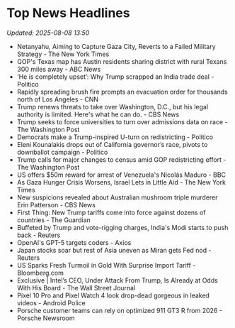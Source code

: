 # Top News Headlines

_Updated: 2025-08-08 13:50_

- Netanyahu, Aiming to Capture Gaza City, Reverts to a Failed Military Strategy - The New York Times
- GOP's Texas map has Austin residents sharing district with rural Texans 300 miles away - ABC News
- ‘He is completely upset’: Why Trump scrapped an India trade deal - Politico
- Rapidly spreading brush fire prompts an evacuation order for thousands north of Los Angeles - CNN
- Trump renews threats to take over Washington, D.C., but his legal authority is limited. Here's what he can do. - CBS News
- Trump seeks to force universities to turn over admissions data on race - The Washington Post
- Democrats make a Trump-inspired U-turn on redistricting - Politico
- Eleni Kounalakis drops out of California governor’s race, pivots to downballot campaign - Politico
- Trump calls for major changes to census amid GOP redistricting effort - The Washington Post
- US offers $50m reward for arrest of Venezuela's Nicolás Maduro - BBC
- As Gaza Hunger Crisis Worsens, Israel Lets in Little Aid - The New York Times
- New suspicions revealed about Australian mushroom triple murderer Erin Patterson - CBS News
- First Thing: New Trump tariffs come into force against dozens of countries - The Guardian
- Buffeted by Trump and vote-rigging charges, India's Modi starts to push back - Reuters
- OpenAI's GPT-5 targets coders - Axios
- Japan stocks soar but rest of Asia uneven as Miran gets Fed nod - Reuters
- US Sparks Fresh Turmoil in Gold With Surprise Import Tariff - Bloomberg.com
- Exclusive | Intel’s CEO, Under Attack From Trump, Is Already at Odds With His Board - The Wall Street Journal
- Pixel 10 Pro and Pixel Watch 4 look drop-dead gorgeous in leaked videos - Android Police
- Porsche customer teams can rely on optimized 911 GT3 R from 2026 - Porsche Newsroom